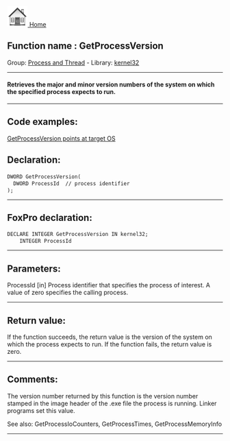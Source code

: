 [<img src="../../images/home.png"> Home ](https://github.com/VFPX/Win32API)  

## Function name : GetProcessVersion
Group: [Process and Thread](../../functions_group.md#Process_and_Thread)  -  Library: [kernel32](../../Libraries.md#kernel32)  
***  


#### Retrieves the major and minor version numbers of the system on which the specified process expects to run.
***  


## Code examples:
[GetProcessVersion points at target OS](../../samples/sample_170.md)  

## Declaration:
```foxpro  
DWORD GetProcessVersion(
  DWORD ProcessId  // process identifier
);  
```  
***  


## FoxPro declaration:
```foxpro  
DECLARE INTEGER GetProcessVersion IN kernel32;
	INTEGER ProcessId  
```  
***  


## Parameters:
ProcessId 
[in] Process identifier that specifies the process of interest. A value of zero specifies the calling process.   
***  


## Return value:
If the function succeeds, the return value is the version of the system on which the process expects to run. If the function fails, the return value is zero.   
***  


## Comments:
The version number returned by this function is the version number stamped in the image header of the .exe file the process is running. Linker programs set this value.   
  
See also: GetProcessIoCounters, GetProcessTimes,  GetProcessMemoryInfo   
  
***  

